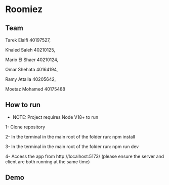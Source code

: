 # Roomiez

## Team

Tarek Elalfi 40197527,

Khaled Saleh 40210125,

Mario El Shaer 40210124,

Omar Shehata 40164194,

Ramy Attalla 40205642,

Moetaz Mohamed 40175488

## How to run
- NOTE: Project requires Node V18+ to run

1- Clone repository 

2- In the terminal in the main root of the folder run: npm install

3- In the terminal in the main root of the folder run: npm run dev

4- Access the app from http://localhost:5173/ (please ensure the server and client are both running at the same time)

## Demo

